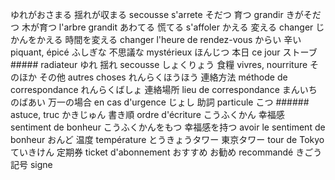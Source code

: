 ゆれがおさまる         揺れが収まる      secousse s'arrete
そだつ                 育つ          grandir
きがそだつ               木が育つ        l'arbre grandit
あわてる                慌てる         s'affoler
かえる                 変える         changer
じかんをかえる         時間を変える      changer l'heure de rendez-vous
からい                 辛い              piquant, épicé
ふしぎな                不思議な        mystérieux
ほんじつ                本日          ce jour
ストーブ               #####             radiateur
ゆれ                  揺れ          secousse
しょくりょう          食糧          vivres, nourriture
そのほか            その他             autres choses
れんらくほうほう        連絡方法        méthode de correspondance
れんらくばしょ         連絡場所         lieu de correspondance
まんいちのばあい        万一の場合       en cas d'urgence
じょし                 助詞              particule
こつ                  ######          astuce, truc
かきじゅん           書き順                 ordre d'écriture
こうふくかん          幸福感             sentiment de bonheur
こうふくかんをもつ      幸福感を持つ       avoir le sentiment de bonheur
おんど                 温度              température
とうきょうタワー        東京タワー           tour de Tokyo
ていきけん               定期券             ticket d'abonnement
おすすめ                お勧め             recommandé
きごう                 記号              signe